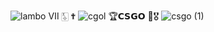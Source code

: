 ![lambo](https://user-images.githubusercontent.com/123539384/216864871-eaac8ed7-ced8-4578-9a25-563618aef079.gif) Ⅶ  🀧  ✟ 
![cgol](https://user-images.githubusercontent.com/123539384/216900291-5084938e-dc1d-426e-9574-ef86096e736e.png)
🏆𝗖𝗦𝗚𝗢 🏅🎖️
![csgo (1)](https://user-images.githubusercontent.com/123539384/216900579-bfba732f-1ca2-45ae-bd7a-17f43019ac97.png)



